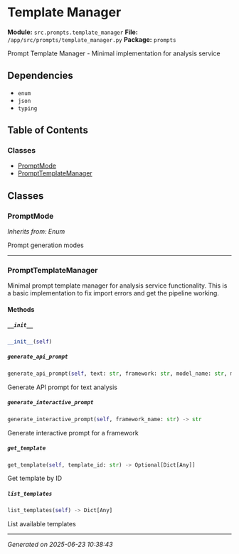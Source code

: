 # Template Manager

**Module:** `src.prompts.template_manager`
**File:** `/app/src/prompts/template_manager.py`
**Package:** `prompts`

Prompt Template Manager - Minimal implementation for analysis service

## Dependencies

- `enum`
- `json`
- `typing`

## Table of Contents

### Classes
- [PromptMode](#promptmode)
- [PromptTemplateManager](#prompttemplatemanager)

## Classes

### PromptMode
*Inherits from: Enum*

Prompt generation modes

---

### PromptTemplateManager

Minimal prompt template manager for analysis service functionality.
This is a basic implementation to fix import errors and get the pipeline working.

#### Methods

##### `__init__`
```python
__init__(self)
```

##### `generate_api_prompt`
```python
generate_api_prompt(self, text: str, framework: str, model_name: str, model: str) -> str
```

Generate API prompt for text analysis

##### `generate_interactive_prompt`
```python
generate_interactive_prompt(self, framework_name: str) -> str
```

Generate interactive prompt for a framework

##### `get_template`
```python
get_template(self, template_id: str) -> Optional[Dict[Any]]
```

Get template by ID

##### `list_templates`
```python
list_templates(self) -> Dict[Any]
```

List available templates

---

*Generated on 2025-06-23 10:38:43*